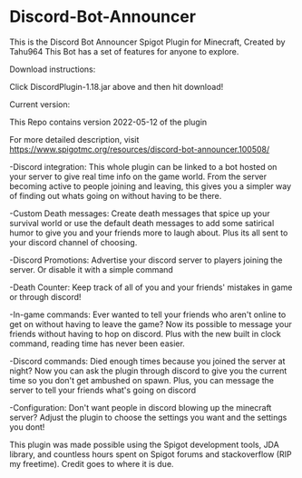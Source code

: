 # Discord-Bot-Announcer
This is the Discord Bot Announcer Spigot Plugin for Minecraft, Created by Tahu964 This Bot has a set of features for anyone to explore.

Download instructions:

Click DiscordPlugin-1.18.jar above and then hit download!

Current version:

This Repo contains version 2022-05-12 of the plugin

For more detailed description, visit https://www.spigotmc.org/resources/discord-bot-announcer.100508/

-Discord integration: This whole plugin can be linked to a bot hosted on your server to give real time info on the game world. From the server becoming active to people joining and leaving, this gives you a simpler way of finding out whats going on without having to be there.

-Custom Death messages: Create death messages that spice up your survival world or use the default death messages to add some satirical humor to give you and your friends more to laugh about. Plus its all sent to your discord channel of choosing.

-Discord Promotions: Advertise your discord server to players joining the server. Or disable it with a simple command

-Death Counter: Keep track of all of you and your friends' mistakes in game or through discord!

-In-game commands: Ever wanted to tell your friends who aren't online to get on without having to leave the game? Now its possible to message your friends without having to hop on discord. Plus with the new built in clock command, reading time has never been easier.

-Discord commands: Died enough times because you joined the server at night? Now you can ask the plugin through discord to give you the current time so you don't get ambushed on spawn. Plus, you can message the server to tell your friends what's going on discord

-Configuration: Don't want people in discord blowing up the minecraft server? Adjust the plugin to choose the settings you want and the settings you dont!

This plugin was made possible using the Spigot development tools, JDA library, and countless hours spent on Spigot forums and stackoverflow (RIP my freetime). Credit goes to where it is due.

